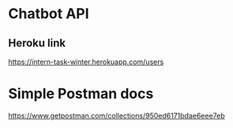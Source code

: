# Chatbot API

## Heroku link

https://intern-task-winter.herokuapp.com/users

# Simple Postman docs

https://www.getpostman.com/collections/950ed6171bdae6eee7eb
